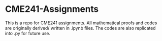 # CME241-Assignments
This is a repo for CME241 assignments.
All mathematical proofs and codes are originally derived/ written in .ipynb files. The codes are also replicated into .py for future use.
